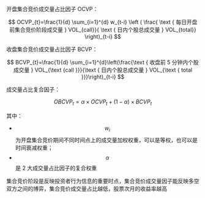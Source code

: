 开盘集合竞价成交量占比因子 OCVP：

$$
OCVP_{t}=\frac{1}{d} \sum_{i=1}^{d} w_{t-i} \left ( \frac{ \text { 每日开盘前集合竞价阶段成交量 } VOL_{call}}{ \text { 日内个股总成交量 } VOL_{total}} \right)_{t-i}
$$


收盘集合竞价成交量占比因子 BCVP：

$$
BCVP_{t}=\frac{1}{d} \sum_{i=1}^{d}\left(\frac{\text { 收盘前 5 分钟内个股成交量 } VOL_{\text {call }}}{\text { 日内个股总成交量 } VOL_{\text { total }}}\right)_{t-i}
$$


成交量占比复合因子：

$$
OBCVP_{t} = \alpha \times OCVP_{t} + (1 - \alpha) \times BCVP_{t}
$$

其中：

- $$w_{i}$$ 为开盘集合竞价期间不同时间点上的成交量加权权重，可以是等权，也可以是时间衰减权重；
- $$\alpha$$ 是 2 大成交量占比因子的复合权重

集合竞价阶段是反映投资者行为信息的重要时点，集合竞价成交量因子能反映多空双方之间的博弈，集合竞价成交量占比越低，股票次月的收益率越高

